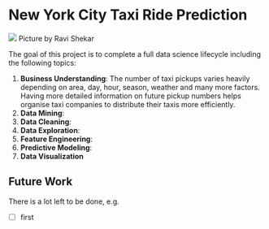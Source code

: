 # New York City Taxi Ride Prediction
![](http://shekhar.info/images/pickups.jpg)
Picture by Ravi Shekar

The goal of this project is to complete a full data science lifecycle including the following topics:

1. __Business Understanding__: The number of taxi pickups varies heavily depending on area, day, hour, season, weather and many more factors. Having more detailed information on future pickup numbers helps organise taxi companies to distribute their taxis more efficiently. 
2. __Data Mining__: 
3. __Data Cleaning__: 
4. __Data Exploration__: 
5. __Feature Engineering__: 
6. __Predictive Modeling__: 
7. __Data Visualization__


## Future Work
There is a lot left to be done, e.g.
- [ ] first
